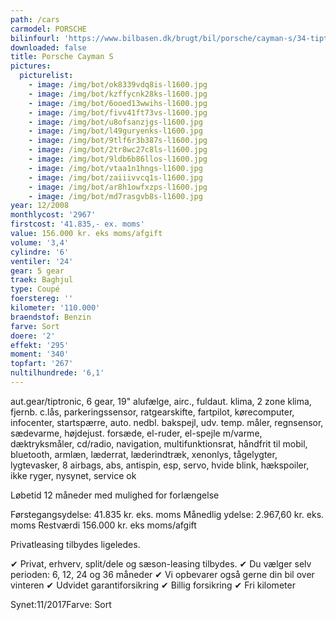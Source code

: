 ```yaml
---
path: /cars
carmodel: PORSCHE
bilinfourl: 'https://www.bilbasen.dk/brugt/bil/porsche/cayman-s/34-tiptr-2d/4251173'
downloaded: false
title: Porsche Cayman S
pictures:
  picturelist:
    - image: /img/bot/ok8339vdq8is-l1600.jpg
    - image: /img/bot/kzffycnk28ks-l1600.jpg
    - image: /img/bot/6ooed13wwihs-l1600.jpg
    - image: /img/bot/fivv41ft73vs-l1600.jpg
    - image: /img/bot/u8ofsanzjgs-l1600.jpg
    - image: /img/bot/l49guryenks-l1600.jpg
    - image: /img/bot/9tlf6r3b387s-l1600.jpg
    - image: /img/bot/2tr8wc27c8ls-l1600.jpg
    - image: /img/bot/9ldb6b86llos-l1600.jpg
    - image: /img/bot/vtaa1n1hngs-l1600.jpg
    - image: /img/bot/zaiiivvcq1s-l1600.jpg
    - image: /img/bot/ar8h1owfxzps-l1600.jpg
    - image: /img/bot/md7rasgvb8s-l1600.jpg
year: 12/2008
monthlycost: '2967'
firstcost: '41.835,- ex. moms'
value: 156.000 kr. eks moms/afgift
volume: '3,4'
cylindre: '6'
ventiler: '24'
gear: 5 gear
traek: Baghjul
type: Coupé
foerstereg: ''
kilometer: '110.000'
braendstof: Benzin
farve: Sort
doere: '2'
effekt: '295'
moment: '340'
topfart: '267'
nultilhundrede: '6,1'
---
```

aut.gear/tiptronic, 6 gear, 19" alufælge, airc., fuldaut. klima, 2 zone klima, fjernb. c.lås, parkeringssensor, ratgearskifte, fartpilot, kørecomputer, infocenter, startspærre, auto. nedbl. bakspejl, udv. temp. måler, regnsensor, sædevarme, højdejust. forsæde, el-ruder, el-spejle m/varme, dæktryksmåler, cd/radio, navigation, multifunktionsrat, håndfrit til mobil, bluetooth, armlæn, læderrat, læderindtræk, xenonlys, tågelygter, lygtevasker, 8 airbags, abs, antispin, esp, servo, hvide blink, hækspoiler, ikke ryger, nysynet, service ok

Løbetid 12 måneder med mulighed for forlængelse 

Førstegangsydelse: 41.835 kr. eks. moms 
Månedlig ydelse: 2.967,60 kr. eks. moms
Restværdi 156.000 kr. eks moms/afgift 

Privatleasing tilbydes ligeledes.

✔ Privat, erhverv, split/dele og sæson-leasing tilbydes. 
✔ Du vælger selv perioden: 6, 12, 24 og 36 måneder
✔ Vi opbevarer også gerne din bil over vinteren 
✔ Udvidet garantiforsikring 
✔ Billig forsikring 
✔ Fri kilometer

Synet:11/2017Farve: Sort
